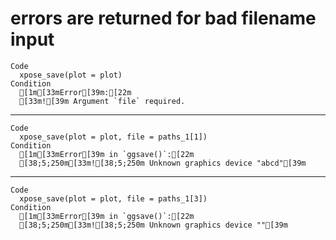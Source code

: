 # errors are returned for bad filename input

    Code
      xpose_save(plot = plot)
    Condition
      [1m[33mError[39m:[22m
      [33m![39m Argument `file` required.

---

    Code
      xpose_save(plot = plot, file = paths_1[1])
    Condition
      [1m[33mError[39m in `ggsave()`:[22m
      [38;5;250m[33m![38;5;250m Unknown graphics device "abcd"[39m

---

    Code
      xpose_save(plot = plot, file = paths_1[3])
    Condition
      [1m[33mError[39m in `ggsave()`:[22m
      [38;5;250m[33m![38;5;250m Unknown graphics device ""[39m

